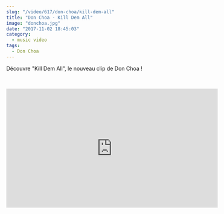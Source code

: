 ```yaml
--- 
slug: "/video/617/don-choa/kill-dem-all"
title: "Don Choa - Kill Dem All"
image: "donchoa.jpg"
date: "2017-11-02 18:45:03"
category:
  - music video
tags:
  - Don Choa
---
```

<p>Découvre "Kill Dem All", le nouveau clip de Don Choa !</p><br/><p><iframe width="560" height="315" src="https://www.youtube.com/embed/ZIrmxOBnKcs" frameborder="0" allowfullscreen></iframe></p>